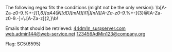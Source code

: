 The following regex fits the conditions (might not be the only version):
\\b[A-Za-z0-9._%+-]{1,6}[aA4@][dD][mM][iI1|][nN][A-Za-z0-9._%+-]{3}@[A-Za-z0-9.-]+\\.[A-Za-z]{2,}\\b!

Emails that should be retrieved:
44dm1n_su@server.com
web.admin144@web-service.net
123456AdMin123@company.org

Flag: SC5{6595}
